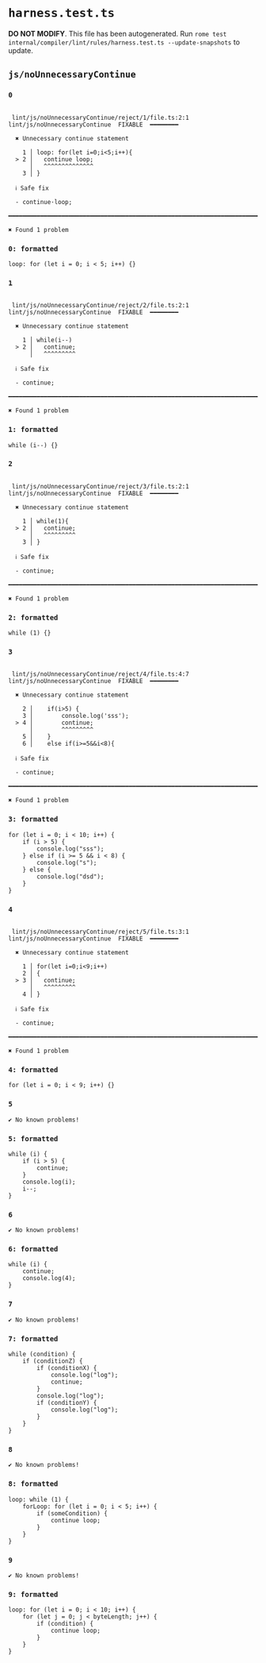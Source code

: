 # `harness.test.ts`

**DO NOT MODIFY**. This file has been autogenerated. Run `rome test internal/compiler/lint/rules/harness.test.ts --update-snapshots` to update.

## `js/noUnnecessaryContinue`

### `0`

```

 lint/js/noUnnecessaryContinue/reject/1/file.ts:2:1 lint/js/noUnnecessaryContinue  FIXABLE  ━━━━━━━━

  ✖ Unnecessary continue statement

    1 │ loop: for(let i=0;i<5;i++){
  > 2 │   continue loop;
      │   ^^^^^^^^^^^^^^
    3 │ }

  ℹ Safe fix

  - continue·loop;

━━━━━━━━━━━━━━━━━━━━━━━━━━━━━━━━━━━━━━━━━━━━━━━━━━━━━━━━━━━━━━━━━━━━━━━━━━━━━━━━━━━━━━━━━━━━━━━━━━━━

✖ Found 1 problem

```

### `0: formatted`

```
loop: for (let i = 0; i < 5; i++) {}

```

### `1`

```

 lint/js/noUnnecessaryContinue/reject/2/file.ts:2:1 lint/js/noUnnecessaryContinue  FIXABLE  ━━━━━━━━

  ✖ Unnecessary continue statement

    1 │ while(i--)
  > 2 │   continue;
      │   ^^^^^^^^^

  ℹ Safe fix

  - continue;

━━━━━━━━━━━━━━━━━━━━━━━━━━━━━━━━━━━━━━━━━━━━━━━━━━━━━━━━━━━━━━━━━━━━━━━━━━━━━━━━━━━━━━━━━━━━━━━━━━━━

✖ Found 1 problem

```

### `1: formatted`

```
while (i--) {}

```

### `2`

```

 lint/js/noUnnecessaryContinue/reject/3/file.ts:2:1 lint/js/noUnnecessaryContinue  FIXABLE  ━━━━━━━━

  ✖ Unnecessary continue statement

    1 │ while(1){
  > 2 │   continue;
      │   ^^^^^^^^^
    3 │ }

  ℹ Safe fix

  - continue;

━━━━━━━━━━━━━━━━━━━━━━━━━━━━━━━━━━━━━━━━━━━━━━━━━━━━━━━━━━━━━━━━━━━━━━━━━━━━━━━━━━━━━━━━━━━━━━━━━━━━

✖ Found 1 problem

```

### `2: formatted`

```
while (1) {}

```

### `3`

```

 lint/js/noUnnecessaryContinue/reject/4/file.ts:4:7 lint/js/noUnnecessaryContinue  FIXABLE  ━━━━━━━━

  ✖ Unnecessary continue statement

    2 │    if(i>5) {
    3 │        console.log('sss');
  > 4 │        continue;
      │        ^^^^^^^^^
    5 │    }
    6 │    else if(i>=5&&i<8){

  ℹ Safe fix

  - continue;

━━━━━━━━━━━━━━━━━━━━━━━━━━━━━━━━━━━━━━━━━━━━━━━━━━━━━━━━━━━━━━━━━━━━━━━━━━━━━━━━━━━━━━━━━━━━━━━━━━━━

✖ Found 1 problem

```

### `3: formatted`

```
for (let i = 0; i < 10; i++) {
	if (i > 5) {
		console.log("sss");
	} else if (i >= 5 && i < 8) {
		console.log("s");
	} else {
		console.log("dsd");
	}
}

```

### `4`

```

 lint/js/noUnnecessaryContinue/reject/5/file.ts:3:1 lint/js/noUnnecessaryContinue  FIXABLE  ━━━━━━━━

  ✖ Unnecessary continue statement

    1 │ for(let i=0;i<9;i++)
    2 │ {
  > 3 │   continue;
      │   ^^^^^^^^^
    4 │ }

  ℹ Safe fix

  - continue;

━━━━━━━━━━━━━━━━━━━━━━━━━━━━━━━━━━━━━━━━━━━━━━━━━━━━━━━━━━━━━━━━━━━━━━━━━━━━━━━━━━━━━━━━━━━━━━━━━━━━

✖ Found 1 problem

```

### `4: formatted`

```
for (let i = 0; i < 9; i++) {}

```

### `5`

```
✔ No known problems!

```

### `5: formatted`

```
while (i) {
	if (i > 5) {
		continue;
	}
	console.log(i);
	i--;
}

```

### `6`

```
✔ No known problems!

```

### `6: formatted`

```
while (i) {
	continue;
	console.log(4);
}

```

### `7`

```
✔ No known problems!

```

### `7: formatted`

```
while (condition) {
	if (conditionZ) {
		if (conditionX) {
			console.log("log");
			continue;
		}
		console.log("log");
		if (conditionY) {
			console.log("log");
		}
	}
}

```

### `8`

```
✔ No known problems!

```

### `8: formatted`

```
loop: while (1) {
	forLoop: for (let i = 0; i < 5; i++) {
		if (someCondition) {
			continue loop;
		}
	}
}

```

### `9`

```
✔ No known problems!

```

### `9: formatted`

```
loop: for (let i = 0; i < 10; i++) {
	for (let j = 0; j < byteLength; j++) {
		if (condition) {
			continue loop;
		}
	}
}

```
